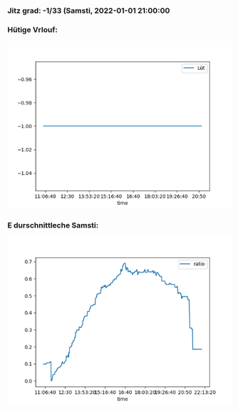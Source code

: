 ### Jitz grad: -1/33 (Samsti, 2022-01-01 21:00:00

### Hütige Vrlouf:
![Graph](Today.png)

### E durschnittleche Samsti:
![Graph](Samsti.png)